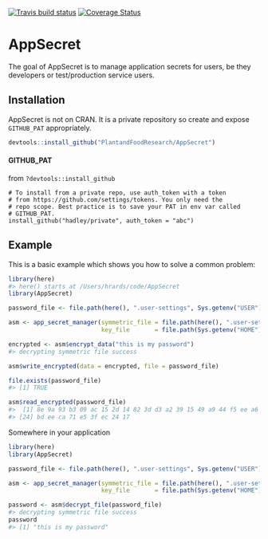 
<!-- README.md is generated from README.Rmd. Please edit that file -->
[![Travis build status](https://travis-ci.com/PlantandFoodResearch/AppSecret.svg?token=Kpqpmk91fYg5k9hdqK3y&branch=master)](https://travis-ci.com/PlantandFoodResearch/AppSecret) [![Coverage Status](https://coveralls.io/repos/github/PlantandFoodResearch/AppSecret/badge.svg?branch=master&t=Z7xp1S)](https://coveralls.io/github/PlantandFoodResearch/AppSecret?branch=master)

AppSecret
=========

The goal of AppSecret is to manage application secrets for users, be they developers or test/production service users.

Installation
------------

AppSecret is not on CRAN. It is a private repository so create and expose `GITHUB_PAT` appropriately.

``` r
devtools::install_github("PlantandFoodResearch/AppSecret")
```

#### GITHUB\_PAT

from `?devtools::install_github`

    # To install from a private repo, use auth_token with a token
    # from https://github.com/settings/tokens. You only need the
    # repo scope. Best practice is to save your PAT in env var called
    # GITHUB_PAT.
    install_github("hadley/private", auth_token = "abc")

Example
-------

This is a basic example which shows you how to solve a common problem:

``` r
library(here)
#> here() starts at /Users/hrards/code/AppSecret
library(AppSecret)

password_file <- file.path(here(), ".user-settings", Sys.getenv("USER"), "password")

asm <- app_secret_manager(symmetric_file = file.path(here(), ".user-settings", Sys.getenv("USER"), "symmetric.rsa"),
                          key_file       = file.path(Sys.getenv("HOME"), ".app-name", "application-secrets.pem"))

encrypted <- asm$encrypt_data("this is my password")
#> decrypting symmetric file success

asm$write_encrypted(data = encrypted, file = password_file)

file.exists(password_file)
#> [1] TRUE

asm$read_encrypted(password_file)
#>  [1] 8e 9a 93 b3 09 ac 15 2d 14 82 3d d3 a2 39 15 49 a9 44 f5 ee a6 7a 09
#> [24] bd ee ca 71 e5 3f ec 24 17
```

Somewhere in your application

``` r
library(here)
library(AppSecret)

password_file <- file.path(here(), ".user-settings", Sys.getenv("USER"), "password")

asm <- app_secret_manager(symmetric_file = file.path(here(), ".user-settings", Sys.getenv("USER"), "symmetric.rsa"),
                          key_file       = file.path(Sys.getenv("HOME"), ".app-name", "application-secrets.pem"))

password <- asm$decrypt_file(password_file)
#> decrypting symmetric file success
password
#> [1] "this is my password"
```
